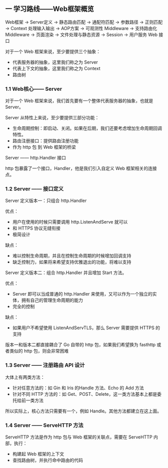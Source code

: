## 一 学习路线——Web框架概览

Web框架 -> Server定义 -> 静态路由匹配 -> 通配符匹配 -> 参数路径
-> 正则匹配 -> Context 处理输入输出 -> AOP方案 -> 可观测性 Middleware
-> 支持路由化 Middleware -> 页面渲染 -> 文件处理与静态资源 -> Session -> 用户服务 Web 接口

对于一个 Web 框架来说，至少要提供三个抽象：
- 代表服务器的抽象，这里我们称之为 Server
- 代表上下文的抽象，这里我们称之为 Context
- 路由树

### 1.1 Web核心—— Server

对于一个 Web 框架来说，我们首先要有一个整体代表服务器的抽象，也就是 Server。

Server 从特性上来说，至少要提供三部分功能：
- 生命周期控制：即启动、关闭。如果在后期，我们还要考虑增加生命周期回调特性。
- 路由注册接口：提供路由注册功能
- 作为 http 包 到 Web 框架的桥梁

Server —— http.Handler 接口

http 包暴露了一个接口，Handler，他是我们引入自定义 Web 框架相关的连接点。

### 1.2 Server —— 接口定义

Server 定义版本一：只组合 http.Handler

优点：
- 用户在使用的时候只需要调用 http.ListenAndServe 就可以
- 和 HTTPS 协议无缝衔接
- 极简设计

缺点：
- 难以控制生命周期，并且在控制生命周期的时候增加回调支持
- 缺乏控制力，如果将来希望支持优雅退出的功能，将难以支持

Server 定义版本二：组合 http.Handler 并且增加 Start 方法。

优点：
- Server 即可以当成普通的 http.Handler 来使用，又可以作为一个独立的实体，拥有自己的管理生命周期的能力
- 完全的控制

缺点：
- 如果用户不希望使用 ListenAndServTLS，那么 Server 需要提供 HTTPS 的支持

版本一和版本二都直接耦合了 Go 自带的 http 包，如果我们希望换为 fasthttp 或者类似的 http 包，则会非常困难

### 1.3 Server —— 注册路由 API 设计

大体上有两类方法：
- 针对任意方法的：如 Gin 和 Iris 的Handle 方法、Echo 的 Add 方法
- 针对不同 HTTP 方法的：如 Get、POST、Delete，这一类方法基本上都是委托给前一类方法

所以实际上，核心方法只需要有一个，例如 Handle。其他方法都建立在这上面。

### 1.4 Server —— ServeHTTP 方法

ServeHTTP 方法是作为 http 包与 Web 框架的关联点，需要在 ServeHTTP 内部，执行：
- 构建起 Web 框架的上下文
- 查找路由树，并执行命中路由的代码

